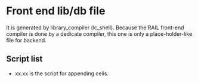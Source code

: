 # Front end lib/db file

It is generated by library_compiler (lc_shell).
Because the RAIL front-end compiler is done by a dedicate compiler, this one is only a place-holder-like file for backend.

## Script list
- xx.xx is the script for appending cells.
